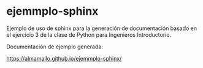 # ejemmplo-sphinx

Ejemplo de uso de sphinx para la generación de documentación basado en el ejercicio 3 de la clase de Python para Ingenieros Introductorio.


Documentación de ejemplo generada: 

https://almamallo.github.io/ejemmplo-sphinx/
